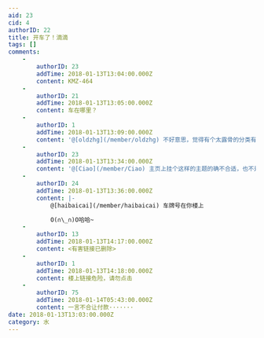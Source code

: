 ```yaml
---
aid: 23
cid: 4
authorID: 22
title: 开车了！滴滴
tags: []
comments:
    -
        authorID: 23
        addTime: 2018-01-13T13:04:00.000Z
        content: KMZ-464
    -
        authorID: 21
        addTime: 2018-01-13T13:05:00.000Z
        content: 车在哪里？
    -
        authorID: 1
        addTime: 2018-01-13T13:09:00.000Z
        content: '@[oldzhg](/member/oldzhg) 不好意思，觉得有个太露骨的分类有点不太妥'
    -
        authorID: 23
        addTime: 2018-01-13T13:34:00.000Z
        content: '@[Ciao](/member/Ciao) 主页上挂个这样的主题的确不合适，也不是1024，想找的人自然会用搜索'
    -
        authorID: 24
        addTime: 2018-01-13T13:36:00.000Z
        content: |-
            @[haibaicai](/member/haibaicai) 车牌号在你楼上

            O(∩\_∩)O哈哈~
    -
        authorID: 13
        addTime: 2018-01-13T14:17:00.000Z
        content: <有害链接已删除>
    -
        authorID: 1
        addTime: 2018-01-13T14:18:00.000Z
        content: 楼上链接危险，请勿点击
    -
        authorID: 75
        addTime: 2018-01-14T05:43:00.000Z
        content: 一言不合让付款·······
date: 2018-01-13T13:03:00.000Z
category: 水
---
```



